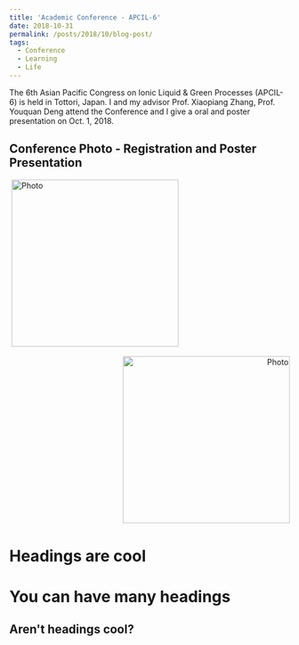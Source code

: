 ```yaml
---
title: 'Academic Conference - APCIL-6'
date: 2018-10-31
permalink: /posts/2018/10/blog-post/
tags:
  - Conference
  - Learning
  - Life
---
```


The 6th Asian Pacific Congress on Ionic Liquid & Green Processes (APCIL-6) is held in Tottori, Japan. I and my advisor Prof. Xiaopiang Zhang, Prof. Youquan Deng attend the Conference and I give a oral and poster presentation on Oct. 1, 2018.

## Conference Photo - Registration and Poster Presentation

<p align="left">
  <img src="https://yongjiguan.github.io/images/2018-1.jpg" alt="Photo" style="width:300;"/> 
</p>
<p align="right">
  <img src="https://yongjiguan.github.io/images/2018-2.jpg" alt="Photo" style="width:300;"/> 
</p>

Headings are cool
======

You can have many headings
======

Aren't headings cool?
------